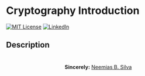 # Cryptography Introduction

[![MIT License][license-shield]][license-url]
[![LinkedIn][linkedin-shield]][linkedin-url]

## Description 


#

<p align="center"><b>Sincerely:</b> <a href="https://github.com/neemiasbsilva">Neemias B. Silva</a></p>


[license-shield]: https://img.shields.io/github/license/Ileriayo/markdown-badges?style=for-the-badge
[license-url]: https://github.com/neemiasbsilva/mlops-with-tensorflow-extends/blob/main/LICENSE.txt
[linkedin-shield]: https://img.shields.io/badge/linkedin-%230077B5.svg?style=for-the-badge&logo=linkedin&logoColor=white
[linkedin-url]: https://www.linkedin.com/in/neemias-buceli/